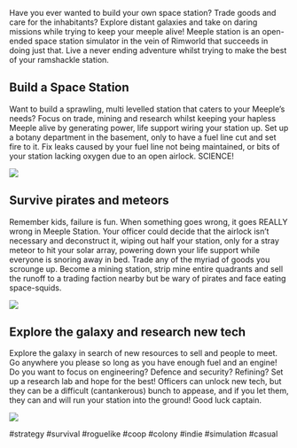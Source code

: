 Have you ever wanted to build your own space station? Trade goods and care for the inhabitants? Explore distant galaxies and take on daring missions while trying to keep your meeple alive! Meeple station is an open-ended space station simulator in the vein of Rimworld that succeeds in doing just that. Live a never ending adventure whilst trying to make the best of your ramshackle station.

## Build a Space Station
Want to build a sprawling, multi levelled station that caters to your Meeple’s needs? Focus on trade, mining and research whilst keeping your hapless Meeple alive by generating power, life support wiring your station up. Set up a botany department in the basement, only to have a fuel line cut and set fire to it. Fix leaks caused by your fuel line not being maintained, or bits of your station lacking oxygen due to an open airlock. SCIENCE!

![](https://i.gjcdn.net/data/games/6/188/375188/media/game-description/busystation-wgrpsq4b.gif)

## Survive pirates and meteors
Remember kids, failure is fun. When something goes wrong, it goes REALLY wrong in Meeple Station. Your officer could decide that the airlock isn’t necessary and deconstruct it, wiping out half your station, only for a stray meteor to hit your solar array, powering down your life support while everyone is snoring away in bed. Trade any of the myriad of goods you scrounge up. Become a mining station, strip mine entire quadrants and sell the runoff to a trading faction nearby but be wary of pirates and face eating space-squids.

![](https://i.gjcdn.net/data/games/6/188/375188/media/game-description/pirateboarding-ntfchask.gif)

## Explore the galaxy and research new tech
Explore the galaxy in search of new resources to sell and people to meet. Go anywhere you please so long as you have enough fuel and an engine! Do you want to focus on engineering? Defence and security? Refining? Set up a research lab and hope for the best! Officers can unlock new tech, but they can be a difficult (cantankerous) bunch to appease, and if you let them, they can and will run your station into the ground! Good luck captain.

![](https://i.gjcdn.net/data/games/6/188/375188/media/game-description/chemist-rekdrgir.gif)

#strategy #survival #roguelike #coop #colony #indie #simulation #casual
